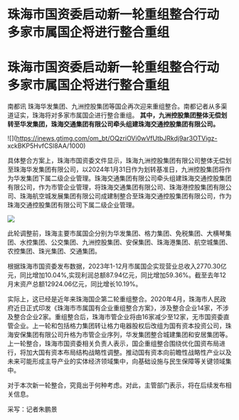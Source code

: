 # 珠海市国资委启动新一轮重组整合行动 多家市属国企将进行整合重组

# 珠海市国资委启动新一轮重组整合行动 多家市属国企将进行整合重组

南都讯 珠海华发集团、九洲控股集团等国企再次迎来重组整合。南都记者从多渠道证实，珠海将对多家市属国企进行整合重组。
**其中，九洲控股集团整体无偿划转至华发集团，珠海交通集团有限公司牵头组建珠海交通控股集团有限公司。**

![](https://inews.gtimg.com/om_bt/OQzriOVi0wVfUtbJRkdj9ar3OTVigz-
xckBKP5HvfCSl8AA/1000)

具体整合方案上，珠海市国资委文件显示，珠海九洲控股集团有限公司整体无偿划至珠海华发集团有限公司，以2024年1月31日作为划转基准日，九洲控股集团将作为华发集团下属二级企业管理。珠海交通集团有限公司牵头组建珠海交通控股集团有限公司，作为市管企业管理，将珠海交通集团有限公司、珠海港控股集团有限公司、珠海航空城发展集团有限公司成建制整合至珠海交通控股集团有限公司，作为珠海交通控股集团有限公司下属二级企业管理。

![](https://inews.gtimg.com/om_bt/OwS3oncgaFX7Jt5korXrQG9j7TgPFDvH7Lj4fWrJvs1Z4AA/1000)

此轮调整前，珠海主要市属国企分别为华发集团、格力集团、免税集团、大横琴集团、水控集团、公交集团、九洲控股集团、安保集团、珠海港集团、航空城集团、农控集团、珠光集团、交通集团。

根据珠海市国资委发布数据，2023年1-12月市属国企实现营业总收入2770.30亿元，同比增加10.04%,实现利润总额87.94亿元，同比增加59.36%。截至去年12月末资产总额12924.06亿元，同比增长10.19%。

实际上，这已经是近年来珠海国企第二轮重组整合。2020年4月，珠海市人民政府近日正式印发《珠海市市属国有企业重组整合方案》，涉及整合企业14家，不涉及整合企业2家。重组整合后，珠海市管企业将由16家减少至12家，无市国资委直管企业。上一轮和包括格力集团转让格力电器股权后改组为国有资本投资公司，珠海安保集团有限公司升格为市管企业序列，华发集团整合城建集团和安居集团等。上一轮整合，珠海市国资委相关负责人表示，国企重组整合围绕优化国资布局进行，将加大国有资本布局结构战略性调整。推动国有资本向前瞻性战略性产业以及未来可能形成主导产业的实体经济领域集中，向基础设施与民生保障等关键领域集中。

对于本次新一轮整合，究竟出于何种考虑。对此，主管部门表示，将在后续发布相关信息。

采写：记者朱鹏景

